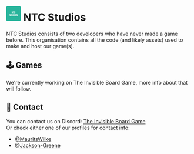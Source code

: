 # <img src="./profile/logo.png" height="40px"> NTC Studios

NTC Studios consists of two developers who have never made a game before. This organisation contains all the code (and likely assets) used to make and host our game(s).

## 🕹 Games
We're currently working on The Invisible Board Game, more info about that will follow.

## 📧 Contact
You can contact us on Discord: [The Invisible Board Game][discord]\
Or check either one of our profiles for contact info:
- [@MauritsWilke][mauritswilke]
- [@Jackson-Greene][jacksongreene]

<!-- Links -->
[mauritswilke]:https://www.github.com/mauritswilke
[jacksongreene]:https://github.com/Jackson-Greene
[discord]:https://discord.gg/YAtsaZQn74